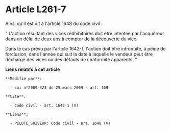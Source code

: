 # Article L261-7

Ainsi qu'il est dit à l'article 1648 du code civil : 

" L'action résultant des vices rédhibitoires doit être intentée par l'acquéreur dans un délai de deux ans à compter de la
découverte du vice. 

Dans le cas prévu par l'article 1642-1, l'action doit être introduite, à peine de forclusion, dans l'année qui suit la date à
laquelle le vendeur peut être déchargé des vices ou des défauts de conformité apparents. "

**Liens relatifs à cet article**

	**Modifié par**:

	  - Loi n°2009-323 du 25 mars 2009 - art. 109

	**Cite**:

	  - Code civil - art. 1642-1 (V)

	**Liens**:

	  - PILOTE_SUIVEUR: Code civil - art. 1648 (V)
